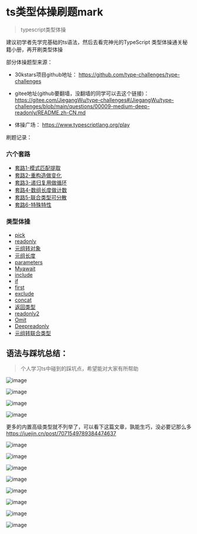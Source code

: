 ﻿# ts类型体操刷题mark
> typescript类型体操 

建议初学者先学完基础的ts语法，然后去看完神光的TypeScript 类型体操通关秘籍小册，再开刷类型体操

部分体操题型来源：
* 30kstars项目github地址：
https://github.com/type-challenges/type-challenges
* gitee地址(github要翻墙，没翻墙的同学可以去这个链接)：
https://gitee.com/JiegangWu/type-challenges#/JiegangWu/type-challenges/blob/main/questions/00009-medium-deep-readonly/README.zh-CN.md

* 体操广场：
https://www.typescriptlang.org/play

刷题记录：
### 六个套路
- [套路1-模式匹配提取](https://github.com/huihuilang53/ts-challenges/issues/1)
- [套路2-重构造做变化](https://github.com/huihuilang53/ts-challenges/issues/2)
- [套路3-递归复用做循环](https://github.com/huihuilang53/ts-challenges/issues/3)
- [套路4-数组长度做计数](https://github.com/huihuilang53/ts-challenges/issues/4)
- [套路5-联合类型可分散](https://github.com/huihuilang53/ts-challenges/issues/5)
- [套路6-特殊特性](https://github.com/huihuilang53/ts-challenges/issues/6)

### 类型体操
- [pick](https://github.com/huihuilang53/ts-challenges/issues/7)
- [readonly](https://github.com/huihuilang53/ts-challenges/issues/8)
- [元组转对象](https://github.com/huihuilang53/ts-challenges/issues/9)
- [元组长度](https://github.com/huihuilang53/ts-challenges/issues/10)
- [parameters](https://github.com/huihuilang53/ts-challenges/issues/11)
- [Myawait](https://github.com/huihuilang53/ts-challenges/issues/12)
- [include](https://github.com/huihuilang53/ts-challenges/issues/13)
- [if](https://github.com/huihuilang53/ts-challenges/issues/14)
- [first](https://github.com/huihuilang53/ts-challenges/issues/15)
- [exclude](https://github.com/huihuilang53/ts-challenges/issues/16)
- [concat](https://github.com/huihuilang53/ts-challenges/issues/17)
- [返回类型](https://github.com/huihuilang53/ts-challenges/issues/18)
- [readonly2](https://github.com/huihuilang53/ts-challenges/issues/19)
- [Omit](https://github.com/huihuilang53/ts-challenges/issues/20)
- [Deepreadonly](https://github.com/huihuilang53/ts-challenges/issues/21)
- [元组转联合类型](https://github.com/huihuilang53/ts-challenges/issues/22)

<!-- - [Myawait](https://github.com/huihuilang53/ts-challenges/issues/7)

- [Myawait](https://github.com/huihuilang53/ts-challenges/issues/7)
- [Myawait](https://github.com/huihuilang53/ts-challenges/issues/7)
- [Myawait](https://github.com/huihuilang53/ts-challenges/issues/7)
- [Myawait](https://github.com/huihuilang53/ts-challenges/issues/7)
- [Myawait](https://github.com/huihuilang53/ts-challenges/issues/7)
- [Myawait](https://github.com/huihuilang53/ts-challenges/issues/7)
- [Myawait](https://github.com/huihuilang53/ts-challenges/issues/7)

- [Myawait](https://github.com/huihuilang53/ts-challenges/issues/7) -->





## 语法与踩坑总结：
> 个人学习ts中碰到的踩坑点，希望能对大家有所帮助

![image](https://user-images.githubusercontent.com/71922541/207505952-a33468bf-c3e5-4ab1-b627-482167b51841.png)

![image](https://user-images.githubusercontent.com/71922541/207506153-a25be527-1b8f-460a-84a8-158755cca3c9.png)

![image](https://user-images.githubusercontent.com/71922541/207506201-253e3590-aa18-4138-b6ba-e6c7dbf8d320.png)

![image](https://user-images.githubusercontent.com/71922541/207506239-66b940eb-5257-4451-86dc-9db2b97ee184.png)

更多的内置高级类型就不列举了，可以看下这篇文章，孰能生巧，没必要记那么多
https://juejin.cn/post/7071549789384474637

![image](https://user-images.githubusercontent.com/71922541/207506558-48c91f76-6732-4655-b416-b5c4d62437d1.png)

![image](https://user-images.githubusercontent.com/71922541/207506651-626e07be-0aba-479a-bce7-857f3d0546ab.png)

![image](https://user-images.githubusercontent.com/71922541/207506703-0d8d504e-29bd-474c-99f0-aa454ebfc629.png)

![image](https://user-images.githubusercontent.com/71922541/207506774-5d54db4d-1c8d-403c-9956-02c2924395b6.png)

![image](https://user-images.githubusercontent.com/71922541/207506808-efebc40c-bc13-415c-beab-bd65c8e2d511.png)

![image](https://user-images.githubusercontent.com/71922541/207506846-2165356c-9fc1-423b-9fb9-fe98a0868baa.png)

![image](https://user-images.githubusercontent.com/71922541/207507087-352b0f7f-853a-4442-a04c-a77c0dcc2515.png)

![image](https://user-images.githubusercontent.com/71922541/207507137-26559bd6-9098-401d-af4a-695315789b01.png)



